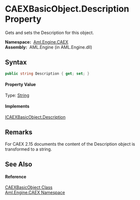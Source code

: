 CAEXBasicObject.Description Property
====================================
Gets and sets the Description for this object.

  **Namespace:**  [Aml.Engine.CAEX][1]  
  **Assembly:**  AML.Engine (in AML.Engine.dll)

Syntax
------

```csharp
public string Description { get; set; }
```

#### Property Value
Type: [String][2]
#### Implements
[ICAEXBasicObject.Description][3]  


Remarks
-------
 For CAEX 2.15 documents the content of the Description object is transformed to a string. 

See Also
--------

#### Reference
[CAEXBasicObject Class][4]  
[Aml.Engine.CAEX Namespace][1]  

[1]: ../README.md
[2]: https://docs.microsoft.com/dotnet/api/system.string
[3]: ../ICAEXBasicObject/Description.md
[4]: README.md
[5]: https://www.automationml.org
[6]: ../../icons/logoShade.png